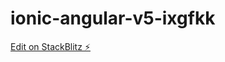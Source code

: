 # ionic-angular-v5-ixgfkk

[Edit on StackBlitz ⚡️](https://stackblitz.com/edit/ionic-angular-v5-ixgfkk)